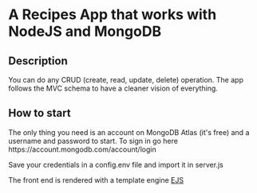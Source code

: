 # A Recipes App that works with NodeJS and MongoDB

## Description

<p>You can do any CRUD (create, read, update, delete) operation. The app follows the MVC schema to have a cleaner vision of everything.</p>

## How to start

<p>The only thing you need is an account on MongoDB Atlas (it's free) and a username and password to start. To sign in go here https://account.mongodb.com/account/login</p> 
<p>Save your credentials in a config.env file and import it in server.js</p>
<p>The front end is rendered with a template engine <a href="https://github.com/mde/ejs/tree/main">EJS</a></p>
